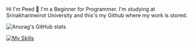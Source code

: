 Hi I'm Peed 👋
  I'm a Beginner for Programmer. I'm studying at Srinakharinwirot University and this's my Github where my work is stored.
  
![Anurag's GitHub stats](https://github-readme-stats.vercel.app/api?username=M6xbom1&show_icons=true&theme=dark)

[![My Skills](https://skillicons.dev/icons?i=js,html,css,java,python,c)](https://skillicons.dev)
